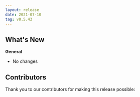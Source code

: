 ```yaml
---
layout: release
date: 2021-07-10
tag: v0.5.43
---
```


## What's New
**General**
* No changes

## Contributors

Thank you to our contributors for making this release possible:

 
